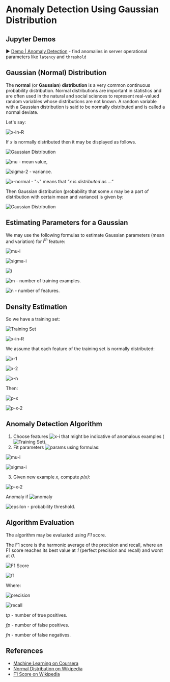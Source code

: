 # Anomaly Detection Using Gaussian Distribution

## Jupyter Demos

▶️ [Demo | Anomaly Detection](https://nbviewer.jupyter.org/github/trekhleb/homemade-machine-learning/blob/master/notebooks/anomaly_detection/anomaly_detection_gaussian_demo.ipynb) - find anomalies in server operational parameters like `latency` and `threshold`

## Gaussian (Normal) Distribution

The **normal** (or **Gaussian**) **distribution** is a very common continuous probability distribution. Normal distributions are important in statistics and are often used in the natural and social sciences to represent real-valued random variables whose distributions are not known. A random variable with a Gaussian distribution is said to be normally distributed and is called a normal deviate.

Let's say:

![x-in-R](../../images/anomaly_detection/x-in-R.svg)

If _x_ is normally distributed then it may be displayed as follows.

![Gaussian Distribution](https://upload.wikimedia.org/wikipedia/commons/7/74/Normal_Distribution_PDF.svg)

![mu](../../images/anomaly_detection/mu.svg) - mean value,

![sigma-2](../../images/anomaly_detection/sigma-2.svg) - variance.

![x-normal](../../images/anomaly_detection/x-normal.svg) - "~" means that _"x is distributed as ..."_

Then Gaussian distribution (probability that some _x_ may be a part of distribution with certain mean and variance) is given by:

![Gaussian Distribution](../../images/anomaly_detection/p.svg)

## Estimating Parameters for a Gaussian

We may use the following formulas to estimate Gaussian parameters (mean and variation) for _i<sup>th</sup>_ feature:

![mu-i](../../images/anomaly_detection/mu-i.svg)

![sigma-i](../../images/anomaly_detection/sigma-i.svg)

![i](../../images/anomaly_detection/i.svg)

![m](../../images/anomaly_detection/m.svg) - number of training examples.

![n](../../images/anomaly_detection/n.svg) - number of features.

## Density Estimation

So we have a training set:

![Training Set](../../images/anomaly_detection/training-set.svg)

![x-in-R](../../images/anomaly_detection/x-in-R.svg)

We assume that each feature of the training set is normally distributed:

![x-1](../../images/anomaly_detection/x-1.svg)

![x-2](../../images/anomaly_detection/x-2.svg)

![x-n](../../images/anomaly_detection/x-n.svg)

Then:

![p-x](../../images/anomaly_detection/p-x.svg)

![p-x-2](../../images/anomaly_detection/p-x-2.svg)

## Anomaly Detection Algorithm

1. Choose features ![x-i](../../images/anomaly_detection/x-i.svg) that might be indicative of anomalous examples (![Training Set](../../images/anomaly_detection/training-set.svg)).
2. Fit parameters ![params](../../images/anomaly_detection/params.svg) using formulas:

![mu-i](../../images/anomaly_detection/mu-i.svg)

![sigma-i](../../images/anomaly_detection/sigma-i.svg)

3. Given new example _x_, compute _p(x)_:

![p-x-2](../../images/anomaly_detection/p-x-2.svg)

Anomaly if ![anomaly](../../images/anomaly_detection/anomaly.svg)

![epsilon](../../images/anomaly_detection/epsilon.svg) - probability threshold.

## Algorithm Evaluation

The algorithm may be evaluated using _F1_ score.

The F1 score is the harmonic average of the precision and recall, where an F1 score reaches its best value at _1_ (perfect precision and recall) and worst at _0_.

![F1 Score](https://upload.wikimedia.org/wikipedia/commons/2/26/Precisionrecall.svg)

![f1](../../images/anomaly_detection/f1.svg)

Where:

![precision](../../images/anomaly_detection/precision.svg)

![recall](../../images/anomaly_detection/recall.svg)

_tp_ - number of true positives.

_fp_ - number of false positives.

_fn_ - number of false negatives.

## References

- [Machine Learning on Coursera](https://www.coursera.org/learn/machine-learning)
- [Normal Distribution on Wikipedia](https://en.wikipedia.org/wiki/Normal_distribution)
- [F1 Score on Wikipedia](https://en.wikipedia.org/wiki/F1_score)
  